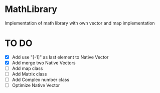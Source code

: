 # MathLibrary
Implementation of math library with own vector and map implementation

# TO DO
- [x] Add use "[-1]" as last element to Native Vector
- [x] Add merge two Native Vectors
- [ ] Add map class
- [ ] Add Matrix class
- [ ] Add Complex number class
- [ ] Optimize Native Vector
